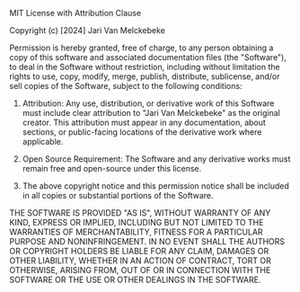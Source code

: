MIT License with Attribution Clause

Copyright (c) \[2024\] Jari Van Melckebeke

Permission is hereby granted, free of charge, to any person obtaining a copy of this software and associated
documentation files (the "Software"), to deal in the Software without restriction, including without limitation the
rights to use, copy, modify, merge, publish, distribute, sublicense, and/or sell copies of the Software, subject to the
following conditions:

1. Attribution:
   Any use, distribution, or derivative work of this Software must include clear attribution to "Jari Van Melckebeke" as
   the original creator. This attribution must appear in any documentation, about sections, or public-facing locations
   of the derivative work where applicable.

2. Open Source Requirement:
   The Software and any derivative works must remain free and open-source under this license.

3. The above copyright notice and this permission notice shall be included in all copies or substantial portions of the
   Software.

THE SOFTWARE IS PROVIDED "AS IS", WITHOUT WARRANTY OF ANY KIND, EXPRESS OR IMPLIED, INCLUDING BUT NOT LIMITED TO THE
WARRANTIES OF MERCHANTABILITY, FITNESS FOR A PARTICULAR PURPOSE AND NONINFRINGEMENT. IN NO EVENT SHALL THE AUTHORS OR
COPYRIGHT HOLDERS BE LIABLE FOR ANY CLAIM, DAMAGES OR OTHER LIABILITY, WHETHER IN AN ACTION OF CONTRACT, TORT OR
OTHERWISE, ARISING FROM, OUT OF OR IN CONNECTION WITH THE SOFTWARE OR THE USE OR OTHER DEALINGS IN THE SOFTWARE.

